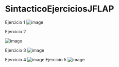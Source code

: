 # SintacticoEjerciciosJFLAP

Ejercicio 1
![image](https://user-images.githubusercontent.com/1202553/193635502-b63487c5-df0b-4470-b250-cf425f949f6e.png)

Ejercicio 2

![image](https://user-images.githubusercontent.com/1202553/193636084-79837394-6f1a-4d17-9cb6-01ecee4e15a1.png)


Ejercicio 3
![image](https://user-images.githubusercontent.com/1202553/193635633-7734f8bb-6e2c-4448-a771-b4bd633d3ca6.png)




Ejercicio 4
![image](https://user-images.githubusercontent.com/1202553/193635313-bf361b21-0c44-4584-ae88-38d56ebe68a4.png)
Ejercicio 5
![image](https://user-images.githubusercontent.com/1202553/193636186-087cf7f7-f5af-48f3-afe1-21aea99fc867.png)
